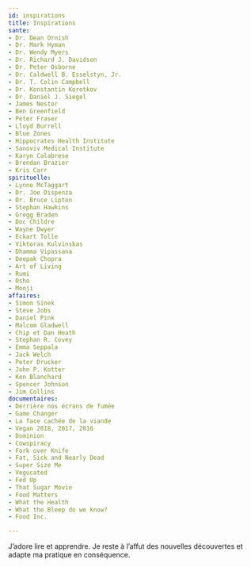 ```yaml
---
id: inspirations
title: Inspirations
sante:
- Dr. Dean Ornish
- Dr. Mark Hyman
- Dr. Wendy Myers
- Dr. Richard J. Davidson
- Dr. Peter Osborne
- Dr. Caldwell B. Esselstyn, Jr.
- Dr. T. Colin Campbell
- Dr. Konstantin Korotkov
- Dr. Daniel J. Siegel
- James Nestor
- Ben Greenfield
- Peter Fraser
- Lloyd Burrell
- Blue Zones
- Hippocrates Health Institute
- Sanoviv Medical Institute
- Karyn Calabrese
- Brendan Brazier
- Kris Carr
spirituelle:
- Lynne McTaggart
- Dr. Joe Dispenza
- Dr. Bruce Lipton
- Stephan Hawkins
- Gregg Braden
- Doc Childre
- Wayne Dwyer
- Eckart Tolle
- Viktoras Kulvinskas
- Dhamma Vipassana
- Deepak Chopra
- Art of Living
- Rumi
- Osho
- Mooji
affaires:
- Simon Sinek
- Steve Jobs
- Daniel Pink
- Malcom Gladwell
- Chip et Dan Heath
- Stephan R. Covey
- Emma Seppala
- Jack Welch
- Peter Drucker
- John P. Kotter
- Ken Blanchard
- Spencer Johnson
- Jim Collins
documentaires:
- Derrière nos écrans de fumée
- Game Changer
- La face cachée de la viande
- Vegan 2018, 2017, 2016
- Dominion
- Cowspiracy
- Fork over Knife
- Fat, Sick and Nearly Dead
- Super Size Me
- Vegucated
- Fed Up
- That Sugar Movie
- Food Matters
- What the Health
- What the Bleep do we know?
- Food Inc.

---
```

J’adore lire et apprendre. Je reste à l’affut des nouvelles découvertes et adapte ma pratique en conséquence.